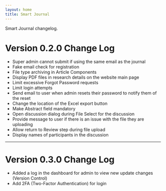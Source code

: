 ```yaml
---
layout: home
title: Smart Journal
---
```


Smart Journal changelog.

# Version 0.2.0 Change Log

* Super admin cannot submit if using the same email as the journal
* Fake email check for registration
* File type archiving in Article Components
* Display PDF files in research details on the website main page
* Limit excessive Forgot Password requests
* Limit login attempts 
* Send email to user when admin resets their password to notify them of the reset
* Change the location of the Excel export button
* Make Abstract field mandatory
* Open discussion dialog during File Select for the discussion
* Provide message to user if there is an issue with the file they are uploading
* Allow return to Review step during file upload
* Display names of participants in the discussion


---


# Version 0.3.0 Change Log
* Added a log in the dashboard for admin to view new update changes (Version Control)
* Add 2FA (Two-Factor Authentication) for login
